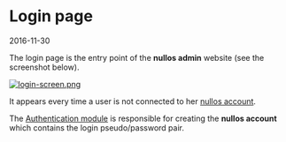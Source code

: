 Login page
===============
2016-11-30



The login page is the entry point of the **nullos admin** website (see the screenshot below).



[![login-screen.png](https://s19.postimg.org/ls2e9uw2r/login_screen.png)](https://postimg.org/image/gtevvbs9r/)


It appears every time a user is not connected to her [nullos account](https://github.com/lingtalfi/nullos-admin/tree/master/doc/core/nullos-account.md).
 
 
The [Authentication module](https://github.com/lingtalfi/nullos-admin/tree/master/doc/modules/authentication-module.md) is responsible for creating the **nullos account** which contains the login pseudo/password pair.
 


